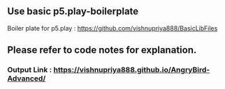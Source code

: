 
## Use basic p5.play-boilerplate
Boiler plate for p5.play : https://github.com/vishnupriya888/BasicLibFiles

## Please refer to code notes for explanation.

### Output Link : https://vishnupriya888.github.io/AngryBird-Advanced/

